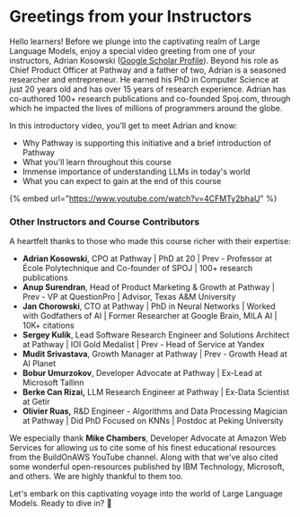 # Greetings from your Instructors

Hello learners! Before we plunge into the captivating realm of Large Language Models, enjoy a special video greeting from one of your instructors, Adrian Kosowski ([Google Scholar Profile](https://scholar.google.com/citations?user=om8De\_0AAAAJ\&hl=pl)). Beyond his role as Chief Product Officer at Pathway and a father of two, Adrian is a seasoned researcher and entrepreneur. He earned his PhD in Computer Science at just 20 years old and has over 15 years of research experience. Adrian has co-authored 100+ research publications and co-founded Spoj.com, through which he impacted the lives of millions of programmers around the globe.

In this introductory video, you’ll get to meet Adrian and know:

* Why Pathway is supporting this initiative and a brief introduction of Pathway
* What you'll learn throughout this course
* Immense importance of understanding LLMs in today's world
* What you can expect to gain at the end of this course

{% embed url="https://www.youtube.com/watch?v=4CFMTy2bhaU" %}

### Other Instructors and Course Contributors

A heartfelt thanks to those who made this course richer with their expertise:

* **Adrian Kosowski**, CPO at Pathway | PhD at 20 | Prev - Professor at École Polytechnique and Co-founder of SPOJ | 100+ research publications
* **Anup Surendran**, Head of Product Marketing & Growth at Pathway | Prev - VP at QuestionPro | Advisor, Texas A\&M University
* **Jan Chorowski**, CTO at Pathway | PhD in Neural Networks | Worked with Godfathers of AI | Former Researcher at Google Brain, MILA AI | 10K+ citations
* **Sergey Kulik**, Lead Software Research Engineer and Solutions Architect at Pathway | IOI Gold Medalist | Prev - Head of Service at Yandex
* **Mudit Srivastava**, Growth Manager at Pathway | Prev - Growth Head at AI Planet
* **Bobur Umurzokov**, Developer Advocate at Pathway | Ex-Lead at Microsoft Tallinn
* **Berke Can Rizai,** LLM Research Engineer at Pathway | Ex-Data Scientist at Getir
* **Olivier Ruas,** R\&D Engineer - Algorithms and Data Processing Magician at Pathway | Did PhD Focused on KNNs | Postdoc at Peking University

We especially thank **Mike Chambers**, Developer Advocate at Amazon Web Services for allowing us to cite some of his finest educational resources from the BuildOnAWS YouTube channel. Along with that we've also cited some wonderful open-resources published by IBM Technology, Microsoft, and others. We are highly thankful to them too.

Let's embark on this captivating voyage into the world of Large Language Models. Ready to dive in? 🌟
